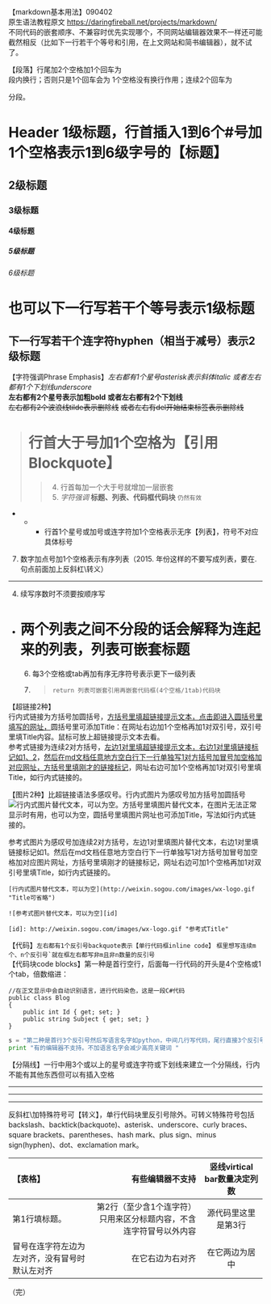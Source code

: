 【markdown基本用法】090402  
原生语法教程原文 https://daringfireball.net/projects/markdown/  
不同代码的嵌套顺序、不兼容时优先实现哪个，不同网站编辑器效果不一样还可能截然相反（比如下一行若干个等号和引用，在上文网站和简书编辑器），就不试了。

【段落】行尾加2个空格加1个回车为  
段内换行；否则只是1个回车会为
1个空格没有换行作用；连续2个回车为

分段。

# Header 1级标题，行首插入1到6个#号加1个空格表示1到6级字号的【标题】
## 2级标题
### 3级标题
#### 4级标题
##### 5级标题
###### 6级标题
也可以下一行写若干个等号表示1级标题
==
下一行写若干个连字符hyphen（相当于减号）表示2级标题
-

【字符强调Phrase Emphasis】*左右都有1个星号asterisk表示斜体italic* _或者左右都有1个下划线underscore_  
**左右都有2个星号表示加粗bold** __或者左右都有2个下划线__  
~~左右都有2个波浪线tilde表示删除线~~ <del>或者左右有del开始结束标签表示删除线</del>  

> # 行首大于号加1个空格为【引用Blockquote】  
>> 4. 行首每加一个大于号就增加一层嵌套  
>> 1. *字符强调* **标题、列表、代码框代码块** `仍然有效`  

* + - 行首1个星号或加号或连字符加1个空格表示无序【列表】，符号不对应具体标号  
7. 数字加点号加1个空格表示有序列表（2015. 年份这样的不要写成列表，要在.句点前面加上反斜杠\转义）  
***
4. 续写序数时不须要按顺序写  
+ # 两个列表之间不分段的话会解释为连起来的列表，列表可嵌套标题  
   6. 每3个空格或tab再加有序无序符号表示更下一级列表  
   5. >     return 列表可嵌套引用再嵌套代码框(4个空格/1tab)代码块  

【超链接2种】  
行内式链接为方括号加圆括号，[方括号里填超链接提示文本，点击即进入圆括号里填写的网址，](http://weixin.sogou.com/ "我是行内式Title，可不添加")圆括号里可添加Title：在网址右边加1个空格再加1对双引号，双引号里填Title内容。鼠标可放上超链接提示文本去看。  
参考式链接为连续2对方括号，[左边1对里填超链接提示文本，右边1对里填链接标记如1、2][1]，[然后在md文档任意地方空白行下一行单独写1对方括号加冒号加空格加对应网址，方括号里填刚才的链接标记][2]，网址右边可加1个空格再加1对双引号里填Title，如行内式链接的。  

[2]: http://weixin.sogou.com/#2 "参考式Title2"
[1]: http://weixin.sogou.com/#1 "参考式Title可省略"

【图片2种】比超链接语法多感叹号。行内式图片为感叹号加方括号加圆括号![行内式图片替代文本，可以为空。](http://weixin.sogou.com/images/wx-logo.gif "Title可省略")方括号里填图片替代文本，在图片无法正常显示时有用，也可以为空，圆括号里填图片网址也可添加Title，写法如行内式链接的。  

参考式图片为感叹号加连续2对方括号，左边1对里填图片替代文本，右边1对里填链接标记如1。然后在md文档任意地方空白行下一行单独写1对方括号加冒号加空格加对应图片网址，方括号里填刚才的链接标记，网址右边可加1个空格再加1对双引号里填Title，如行内式链接的。  

    [行内式图片替代文本，可以为空](http://weixin.sogou.com/images/wx-logo.gif "Title可省略")

    ![参考式图片替代文本，可以为空][id]
    
    [id]: http://weixin.sogou.com/images/wx-logo.gif "参考式Title"

【代码】`左右都有1个反引号backquote表示【单行代码框inline code】` ``框里想写连续m个、n个反引号`就在框左右都写非m且非n数量的反引号``  
【代码块code blocks】第一种是首行空行，后面每一行代码的开头是4个空格或1个tab，倍数缩进：  

    //在正文显示中会自动识别语言，进行代码染色，这是一段C#代码
    public class Blog
    {
        public int Id { get; set; }
        public string Subject { get; set; }
    }

```python
s = "第二种是首行3个反引号然后写语言名字如python，中间几行写代码，尾行直接3个反引号"  
print "有的编辑器不支持。不加语言名字会减少高亮关键词 "  
```

【分隔线】一行中用3个或以上的星号或连字符或下划线来建立一个分隔线，行内不能有其他东西但可以有插入空格  
***

---

___

反斜杠\加特殊符号可【转义】，单行代码块里反引号除外。可转义特殊符号包括backslash、backtick(backquote)、asterisk、underscore、curly braces、square brackets、parentheses、hash mark、plus sign、minus sign(hyphen)、dot、exclamation mark。

|【表格】|有些编辑器不支持|竖线virtical bar数量决定列数|
|:-|-:|:-:|
|第1行填标题。|第2行（至少含1个连字符）只用来区分标题内容，不含连字符冒号以外内容|源代码里这里是第3行|
|冒号在连字符左边为左对齐，没有冒号时默认左对齐|在它右边为右对齐|在它两边为居中|

（完）
